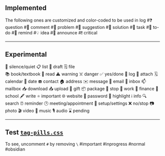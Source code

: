 ## Implemented
<span class="gray">The following ones are customized and color-coded to be used in log</span>
#❓ question
#📓 comment
#📙 problem
#📘 suggestion
#📗 solution
#📌 task 
#🔖 to-do
#🔔 remind
#💡 idea
#📢 announce
#❗ critical
___

## Experimental
🔕 silence/quiet
📋 list
📝 draft
🗒️ file  
📚 book/textbook
📖 read
⚠️ warning
☠️ danger
✅ yes/done
📜 log 
📎 attach
🗓️ calendar
📅 date
☎️ contact
🏠 address
✉️ message
📧 email
📩 inbox 
📫 mailbox
📥 download
📤 upload
🎁 gift
📦 package
🛑 stop
💼 work
🏦 finance
🏫 school
🖋️ write
⭐ important
🌐 website 
🔑 password 
🔦 highlight
ℹ️ info
🔍 search
⏰ reminder
🕑 meeting/appointment 
🔧 setup/settings
❌ no/stop
📷 photo
🎬 video
🎵 music
🎙️ audio
⌛ pending
___

## Test [`tag-pills.css`](./css.md)
To see, uncomment `#` by removing `\` 
\#important
\#inprogress
\#normal
\#obsidian
